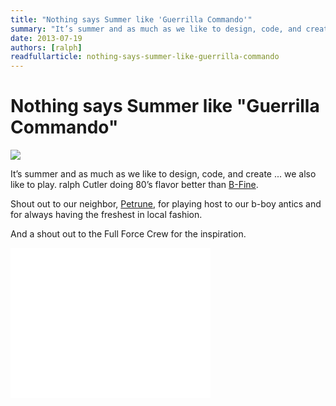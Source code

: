 ```yaml
---
title: "Nothing says Summer like 'Guerrilla Commando'"
summary: "It’s summer and as much as we like to design, code, and create ... we also like to play. ralph cutler doing 80’s flavor better than B-Fine."
date: 2013-07-19
authors: [ralph]
readfullarticle: nothing-says-summer-like-guerrilla-commando
---
```


# Nothing says Summer like "Guerrilla Commando"

<img src="/assets/img/blog/2013-07-19.png" class="center-element">

It’s summer and as much as we like to design, code, and create ... we also like to play. ralph Cutler doing 80’s flavor better than [B-Fine](http://en.wikipedia.org/wiki/Full_Force).

Shout out to our neighbor, [Petrune](http://petrune.annehj.com/), for playing host to our b-boy antics and for always having the freshest in local fashion.

And a shout out to the Full Force Crew for the inspiration.

<object width="320" height="240"><param name="movie" value="//www.youtube.com/v/i9bFUxHpvz0?version=3&amp;hl=en_US&amp;rel=0"></param><param name="allowFullScreen" value="true"></param><param name="allowscriptaccess" value="always"></param><embed src="//www.youtube.com/v/i9bFUxHpvz0?version=3&amp;hl=en_US&amp;rel=0" type="application/x-shockwave-flash" width="320" height="240" allowscriptaccess="always" allowfullscreen="true"></embed></object>
